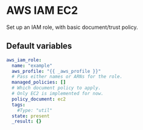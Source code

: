 # AWS IAM EC2

Set up an IAM role, with basic document/trust policy.

<!--TOC-->
<!--ENDTOC-->

<!--ROLEVARS-->
## Default variables
```yaml
aws_iam_role:
  name: "example"
  aws_profile: "{{ _aws_profile }}"
  # Pass either names or ARNs for the role.
  managed_policies: []
  # Which document policy to apply.
  # Only EC2 is implemented for now.
  policy_document: ec2
  tags:
    #Type: "util"
  state: present
  _result: {}

```

<!--ENDROLEVARS-->
